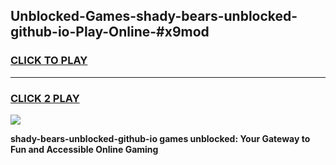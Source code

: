 
## Unblocked-Games-shady-bears-unblocked-github-io-Play-Online-#x9mod
<h3>
<a href="https://premium.freeplayer.one?title=shady-bears-unblocked-github-io&ref=27F">CLICK TO PLAY</a></h3>
<hr>

<h3>
<a href="https://premium.freeplayer.one?title=shady-bears-unblocked-github-io&ref=27F">CLICK 2 PLAY</a>
  
</h3>

<a href="https://premium.freeplayer.one?title=shady-bears-unblocked-github-io&ref=27F"><img src="https://clearcache.store/games.png"></a>


**shady-bears-unblocked-github-io games unblocked: Your Gateway to Fun and Accessible Online Gaming**

